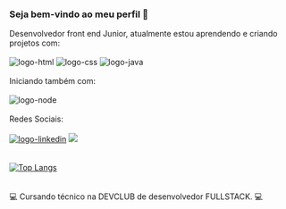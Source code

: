 ### Seja bem-vindo ao meu perfil 👋

Desenvolvedor front end Junior, atualmente estou aprendendo e criando projetos com: 
<br>
<br>
  <img src="https://img.shields.io/badge/HTML5-E34F26?style=for-the-badge&logo=html5&logoColor=white" alt="logo-html" />
  <img src="https://img.shields.io/badge/CSS3-1572B6?style=for-the-badge&logo=css3&logoColor=white" alt="logo-css" />
  <img src="https://img.shields.io/badge/JavaScript-F7DF1E?style=for-the-badge&logo=javascript&logoColor=black" alt="logo-java" />
<br>
<br>
Iniciando também com:
<br>
<br>
  <img src="https://img.shields.io/badge/Node.js-43853D?style=for-the-badge&logo=node.js&logoColor=white" alt="logo-node" />
<br>
<br>
Redes Sociais:
<br>
<br>
  <a href="https://www.linkedin.com/in/gabriel-felix-b95b7122a/" target="_blank"> <img src="https://img.shields.io/badge/LinkedIn-0077B5?style=for-the-badge&logo=linkedin&logoColor=white" alt="logo-linkedin"/></a>
  <a href="https://www.instagram.com/_eufelix2?igsh=NDR6aHJqOTBoNnhm&utm_source=qr" target="_blank"> <img src="https://img.shields.io/badge/Instagram-E4405F?style=for-the-badge&logo=instagram&logoColor=white"/></a>
<br>
<br>
<br>
[![Top Langs](https://github-readme-stats.vercel.app/api/top-langs/?username=GabrielFelix22)](https://github.com/anuraghazra/github-readme-stats)
<br>
<br>
<br>
:computer: Cursando técnico na DEVCLUB de desenvolvedor FULLSTACK. :computer:
